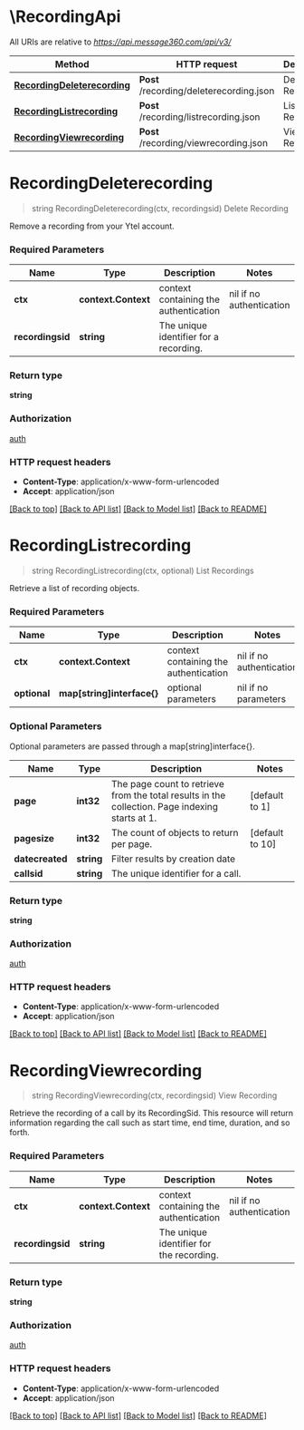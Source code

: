 # \RecordingApi

All URIs are relative to *https://api.message360.com/api/v3/*

Method | HTTP request | Description
------------- | ------------- | -------------
[**RecordingDeleterecording**](RecordingApi.md#RecordingDeleterecording) | **Post** /recording/deleterecording.json | Delete Recording
[**RecordingListrecording**](RecordingApi.md#RecordingListrecording) | **Post** /recording/listrecording.json | List Recordings
[**RecordingViewrecording**](RecordingApi.md#RecordingViewrecording) | **Post** /recording/viewrecording.json | View Recording


# **RecordingDeleterecording**
> string RecordingDeleterecording(ctx, recordingsid)
Delete Recording

Remove a recording from your Ytel account.

### Required Parameters

Name | Type | Description  | Notes
------------- | ------------- | ------------- | -------------
 **ctx** | **context.Context** | context containing the authentication | nil if no authentication
  **recordingsid** | **string**| The unique identifier for a recording. | 

### Return type

**string**

### Authorization

[auth](../README.md#auth)

### HTTP request headers

 - **Content-Type**: application/x-www-form-urlencoded
 - **Accept**: application/json

[[Back to top]](#) [[Back to API list]](../README.md#documentation-for-api-endpoints) [[Back to Model list]](../README.md#documentation-for-models) [[Back to README]](../README.md)

# **RecordingListrecording**
> string RecordingListrecording(ctx, optional)
List Recordings

Retrieve a list of recording objects.

### Required Parameters

Name | Type | Description  | Notes
------------- | ------------- | ------------- | -------------
 **ctx** | **context.Context** | context containing the authentication | nil if no authentication
 **optional** | **map[string]interface{}** | optional parameters | nil if no parameters

### Optional Parameters
Optional parameters are passed through a map[string]interface{}.

Name | Type | Description  | Notes
------------- | ------------- | ------------- | -------------
 **page** | **int32**| The page count to retrieve from the total results in the collection. Page indexing starts at 1. | [default to 1]
 **pagesize** | **int32**| The count of objects to return per page. | [default to 10]
 **datecreated** | **string**| Filter results by creation date | 
 **callsid** | **string**| The unique identifier for a call. | 

### Return type

**string**

### Authorization

[auth](../README.md#auth)

### HTTP request headers

 - **Content-Type**: application/x-www-form-urlencoded
 - **Accept**: application/json

[[Back to top]](#) [[Back to API list]](../README.md#documentation-for-api-endpoints) [[Back to Model list]](../README.md#documentation-for-models) [[Back to README]](../README.md)

# **RecordingViewrecording**
> string RecordingViewrecording(ctx, recordingsid)
View Recording

Retrieve the recording of a call by its RecordingSid. This resource will return information regarding the call such as start time, end time, duration, and so forth.

### Required Parameters

Name | Type | Description  | Notes
------------- | ------------- | ------------- | -------------
 **ctx** | **context.Context** | context containing the authentication | nil if no authentication
  **recordingsid** | **string**| The unique identifier for the recording. | 

### Return type

**string**

### Authorization

[auth](../README.md#auth)

### HTTP request headers

 - **Content-Type**: application/x-www-form-urlencoded
 - **Accept**: application/json

[[Back to top]](#) [[Back to API list]](../README.md#documentation-for-api-endpoints) [[Back to Model list]](../README.md#documentation-for-models) [[Back to README]](../README.md)

